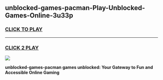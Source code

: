 
## unblocked-games-pacman-Play-Unblocked-Games-Online-3u33p
<h3>
<a href="https://premium76.site?title=unblocked-games-pacman&ref=25A">CLICK TO PLAY</a></h3>
<hr>

<h3>
<a href="https://premium76.site?title=unblocked-games-pacman&ref=25A">CLICK 2 PLAY</a>
  
</h3>

<a href="https://premium76.site?title=unblocked-games-pacman&ref=25A"><img src="https://clearcache.store/games.png"></a>


**unblocked-games-pacman games unblocked: Your Gateway to Fun and Accessible Online Gaming**
